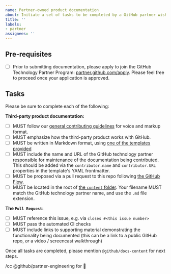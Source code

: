 ```yaml
---
name: Partner-owned product documentation
about: Initiate a set of tasks to be completed by a GitHub partner wishing to document how their product works with GitHub
title: ''
labels:
- partner
assignees: ''
---
```


<!--
Thank you for your interest in contributing to the GitHub documentation.

This issue template is only for use by GitHub's Technology Partners who wish to contribute documentation explaining how the partner's product works with GitHub, making it straightforward for our shared customers to adopt the product into their workflow.

As a general guide, we estimate we have bandwidth for prioritizing and reviewing up to 3 partner contributions per quarter.

Please be sure to complete all items in the checklists that follow, and feel free to comment with any questions. A member of the team will be glad to support you.
-->

## Pre-requisites

- [ ] Prior to submitting documentation, please apply to join the GitHub Technology Partner Program: [partner.github.com/apply](https://partner.github.com/apply?partnershipType=Technology+Partner). Please feel free to proceed once your application is approved.

## Tasks

Please be sure to complete each of the following:

**Third-party product documentation:**

- [ ] MUST follow our [general contributing guidelines](CONTRIBUTING.md) for voice and markup format.
- [ ] MUST emphasize how the third-party product works with GitHub.
- [ ] MUST be written in Markdown format, using [one of the templates provided](contributing/github-partners/README.md#templates)
- [ ] MUST include the name and URL of the GitHub technology partner responsible for maintenance of the documentation being contributed. This should be added via the `contributor.name` and `contributor.URL` properties in the template's YAML frontmatter.
- [ ] MUST be proposed via a pull request to this repo following [the GitHub Flow](https://guides.github.com/introduction/flow/).
- [ ] MUST be located in the root of [the `content` folder](content). Your filename MUST match the GitHub technology partner name, and use the `.md` file extension.

**The `Pull Request`:**

- [ ] MUST reference this issue, e.g. via `closes #<this issue number>`
- [ ] MUST pass the automated CI checks
- [ ] MUST include links to supporting material demonstrating the functionality being documented (this can be a link to a public GitHub repo, _or_ a video / screencast walkthrough)

Once all tasks are completed, please mention `@github/docs-content` for next steps.

/cc @github/partner-engineering for :eyes:
